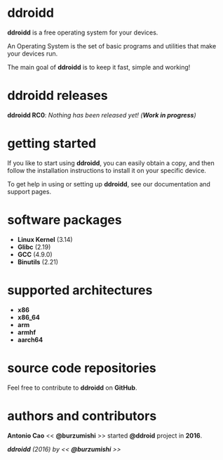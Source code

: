 # ddroidd

**ddroidd** is a free operating system for your devices.

An Operating System is the set of basic programs and utilities that make your devices run.

The main goal of **ddroidd** is to keep it fast, simple and working!


# ddroidd releases

**ddroidd RC0**: _Nothing has been released yet! (**Work in progress**)_

# getting started

If you like to start using **ddroidd**, you can easily obtain a copy, and then follow the installation instructions to install it on your specific device.

To get help in using or setting up **ddroidd**, see our documentation and support pages.


# software packages

- **Linux Kernel** (3.14)
- **Glibc** (2.19)
- **GCC** (4.9.0)
- **Binutils** (2.21)


# supported architectures

- **x86**
- **x86_64**
- **arm**
- **armhf**
- **aarch64**


# source code repositories

Feel free to contribute to **ddroidd** on **GitHub**.


# authors and contributors

**Antonio Cao** << **@burzumishi** >> started **@ddroid** project in **2016**.

_**ddroidd** (2016) by << **@burzumishi** >>_
